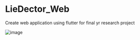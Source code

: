 # LieDector_Web
Create web application using flutter for final yr research project

![image](https://user-images.githubusercontent.com/59352357/175336373-1a99cb60-55df-49bc-a3e2-7a0075912c76.png)
